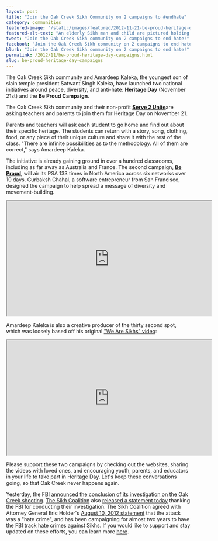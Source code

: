 ```yaml
---
layout: post
title: "Join the Oak Creek Sikh Community on 2 campaigns to #endhate"
category: communities
featured-image: '/static/images/featured/2012-11-21-be-proud-heritage-day.jpg'
featured-alt-text: "An elderly Sikh man and child are pictured holding one another closely, gazing at something off camera." 
tweet: "Join the Oak Creek Sikh community on 2 campaigns to end hate!"
facebook: "Join the Oak Creek Sikh community on 2 campaigns to end hate!"
blurb: "Join the Oak Creek Sikh community on 2 campaigns to end hate!"
permalink: /2012/11/be-proud-heritage-day-campaigns.html
slug: be-proud-heritage-day-campaigns
---
```


<p>The Oak Creek Sikh community and Amardeep Kaleka, the youngest son of slain temple president Satwant Singh Kaleka, have launched two national initiatives around peace, diversity, and anti-hate: <strong>Heritage Day</strong> (November 21st) and the <strong>Be Proud Campaign</strong>.

<p>The Oak Creek Sikh community and their non-profit <a href="http://serve2unite.wordpress.com/2012/10/22/serve-2-unite-is-born/"><strong>Serve 2 Unite</strong></a>are asking teachers and parents to join them for Heritage Day on November 21. 

Parents and teachers will ask each student to go home and find out about their specific heritage. The students can return with a story, song, clothing, food, or any piece of their unique culture and share it with the rest of the class. "There are infinite possibilities as to the methodology. All of them are correct," says Amardeep Kaleka. 

<p>The initiative is already gaining ground in over a hundred classrooms, including as far away as Australia and France. The second campaign, <a href="http://www.beproud.org/"><strong>Be Proud</strong></a>, will air its PSA 133 times in North America across six networks over 10 days. Gurbaksh Chahal, a software entrepreneur from San Francisco, designed the campaign to help spread a message of diversity and movement-building.</p>

<p><iframe src="http://www.youtube.com/embed/awhj4RhroSU" width="560" height="315"></iframe></p>

<p>Amardeep Kaleka is also a creative producer of the thirty second spot, which was loosely based off his original <a href="http://www.youtube.com/watch?v=TsOr_izHXsQ">"We Are <span class="il">Sikhs"</span> video</a>:

<p><iframe src="http://www.youtube.com/embed/TsOr_izHXsQ" width="560" height="315"></iframe></p>

<p>Please support these two campaigns by checking out the websites, sharing the videos with loved ones, and encouraging youth, parents, and educators in your life to take part in Heritage Day. Let's keep these conversations going, so that Oak Creek never happens again.</p>

<p>Yesterday, the FBI <a href="http://www.fbi.gov/milwaukee/press-releases/2012/oak-creek-sikh-temple-shooting-investigation-conclusion">announced the conclusion of its investigation on the Oak Creek shooting</a>. <a href="http://www.sikhcoalition.org/">The Sikh Coalition</a> also <a href="http://www.sikhcoalition.org/advisories/2012/press-release-sikh-coalition-statement-on-oak-creek-hate-crime-investigation">released a statement today</a> thanking the FBI for conducting their investigation. The Sikh Coalition agreed with Attorney General Eric Holder's <a href="http://www.youtube.com/watch?v=-4s_8goN4R8&amp;feature=youtu.be">August 10, 2012 statement</a> that the attack was a "hate crime", and has been campaigning for almost two years to have the FBI track hate crimes against Sikhs. </span>If you would like to support and stay updated on these efforts, you can learn more <a href="http://www.youtube.com/watch?v=anZoAmDS6PU">here</a>.</p>